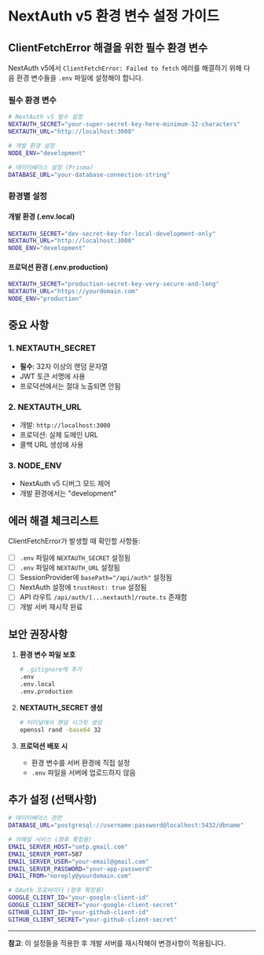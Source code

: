 # NextAuth v5 환경 변수 설정 가이드

## ClientFetchError 해결을 위한 필수 환경 변수

NextAuth v5에서 `ClientFetchError: Failed to fetch` 에러를 해결하기 위해 다음 환경 변수들을 `.env` 파일에 설정해야 합니다.

### 필수 환경 변수

```bash
# NextAuth v5 필수 설정
NEXTAUTH_SECRET="your-super-secret-key-here-minimum-32-characters"
NEXTAUTH_URL="http://localhost:3000"

# 개발 환경 설정
NODE_ENV="development"

# 데이터베이스 설정 (Prisma)
DATABASE_URL="your-database-connection-string"
```

### 환경별 설정

#### 개발 환경 (.env.local)
```bash
NEXTAUTH_SECRET="dev-secret-key-for-local-development-only"
NEXTAUTH_URL="http://localhost:3000"
NODE_ENV="development"
```

#### 프로덕션 환경 (.env.production)
```bash
NEXTAUTH_SECRET="production-secret-key-very-secure-and-long"
NEXTAUTH_URL="https://yourdomain.com"
NODE_ENV="production"
```

## 중요 사항

### 1. NEXTAUTH_SECRET
- **필수**: 32자 이상의 랜덤 문자열
- JWT 토큰 서명에 사용
- 프로덕션에서는 절대 노출되면 안됨

### 2. NEXTAUTH_URL
- 개발: `http://localhost:3000`
- 프로덕션: 실제 도메인 URL
- 콜백 URL 생성에 사용

### 3. NODE_ENV
- NextAuth v5 디버그 모드 제어
- 개발 환경에서는 "development"

## 에러 해결 체크리스트

ClientFetchError가 발생할 때 확인할 사항들:

- [ ] `.env` 파일에 `NEXTAUTH_SECRET` 설정됨
- [ ] `.env` 파일에 `NEXTAUTH_URL` 설정됨
- [ ] SessionProvider에 `basePath="/api/auth"` 설정됨
- [ ] NextAuth 설정에 `trustHost: true` 설정됨
- [ ] API 라우트 `/api/auth/[...nextauth]/route.ts` 존재함
- [ ] 개발 서버 재시작 완료

## 보안 권장사항

1. **환경 변수 파일 보호**
   ```bash
   # .gitignore에 추가
   .env
   .env.local
   .env.production
   ```

2. **NEXTAUTH_SECRET 생성**
   ```bash
   # 터미널에서 랜덤 시크릿 생성
   openssl rand -base64 32
   ```

3. **프로덕션 배포 시**
   - 환경 변수를 서버 환경에 직접 설정
   - `.env` 파일을 서버에 업로드하지 않음

## 추가 설정 (선택사항)

```bash
# 데이터베이스 관련
DATABASE_URL="postgresql://username:password@localhost:5432/dbname"

# 이메일 서비스 (향후 확장용)
EMAIL_SERVER_HOST="smtp.gmail.com"
EMAIL_SERVER_PORT=587
EMAIL_SERVER_USER="your-email@gmail.com"
EMAIL_SERVER_PASSWORD="your-app-password"
EMAIL_FROM="noreply@yourdomain.com"

# OAuth 프로바이더 (향후 확장용)
GOOGLE_CLIENT_ID="your-google-client-id"
GOOGLE_CLIENT_SECRET="your-google-client-secret"
GITHUB_CLIENT_ID="your-github-client-id"
GITHUB_CLIENT_SECRET="your-github-client-secret"
```

---

**참고**: 이 설정들을 적용한 후 개발 서버를 재시작해야 변경사항이 적용됩니다.
